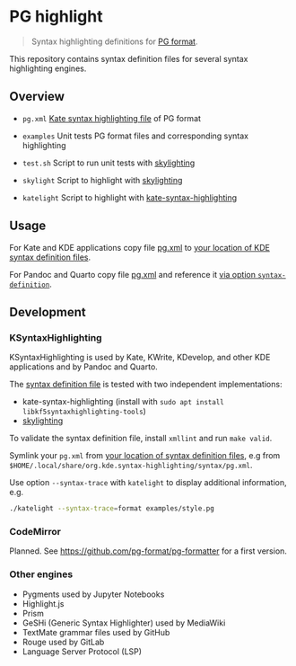 # PG highlight

> Syntax highlighting definitions for [PG format](https://pg-format.github.io/specification/#pg-format).

This repository contains syntax definition files for several syntax highlighting engines.

## Overview

- `pg.xml` [Kate syntax highlighting file](https://api.kde.org/frameworks/syntax-highlighting/html/) of PG format
- `examples` Unit tests PG format files and corresponding syntax highlighting

- `test.sh` Script to run unit tests with [skylighting](https://github.com/jgm/skylighting) 
- `skylight` Script to highlight with [skylighting](https://github.com/jgm/skylighting) 
- `katelight` Script to highlight with [kate-syntax-highlighting](https://github.com/KDE/syntax-highlighting)

## Usage

For Kate and KDE applications copy file [pg.xml](pg.xml) to [your location of KDE syntax definition files](https://api.kde.org/frameworks/syntax-highlighting/html/#autotoc_md4).

For Pandoc and Quarto copy file [pg.xml](pg.xml) and reference it [via option
`syntax-definition`](https://pandoc.org/MANUAL.html#option--syntax-definition).

## Development

### KSyntaxHighlighting

KSyntaxHighlighting is used by Kate, KWrite, KDevelop, and other KDE applications and by Pandoc and Quarto.

The [syntax definition file](pg.xml) is tested with two independent implementations:

- kate-syntax-highlighting (install with `sudo apt install libkf5syntaxhighlighting-tools`)
- [skylighting](https://github.com/jgm/skylighting)

To validate the syntax definition file, install `xmllint` and run `make valid`.
 
Symlink your `pg.xml` from [your location of syntax definition files](https://api.kde.org/frameworks/syntax-highlighting/html/#autotoc_md4), e.g from `$HOME/.local/share/org.kde.syntax-highlighting/syntax/pg.xml`.

Use option `--syntax-trace` with `katelight` to display additional information, e.g.

~~~sh
./katelight --syntax-trace=format examples/style.pg 
~~~

### CodeMirror

Planned. See <https://github.com/pg-format/pg-formatter> for a first version.

### Other engines

- Pygments used by Jupyter Notebooks
- Highlight.js
- Prism
- GeSHi (Generic Syntax Highlighter) used by MediaWiki
- TextMate grammar files used by GitHub
- Rouge used by GitLab
- Language Server Protocol (LSP)

